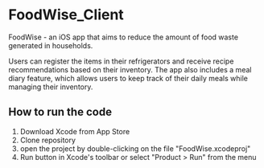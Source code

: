 # FoodWise_Client
FoodWise - an iOS app that aims to reduce the amount of food waste generated in households. 

Users can register the items in their refrigerators and receive recipe recommendations based on their inventory. 
The app also includes a meal diary feature, which allows users to keep track of their daily meals while managing their inventory.


## How to run the code

1. Download Xcode from App Store 
2. Clone repository
3. open the project by double-clicking on the file "FoodWise.xcodeproj"
4. Run button in Xcode's toolbar or select "Product > Run" from the menu

